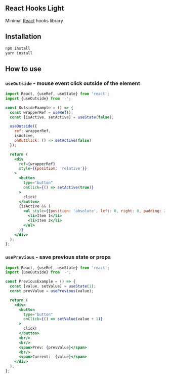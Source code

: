 ## React Hooks Light
Minimal [React](https://reactjs.org) hooks library

## Installation
```bash
npm install
yarn install
```

## How to use
### `useOutside` - mouse event click outside of the element
```jsx
import React, {useRef, useState} from 'react';
import {useOutside} from '-';

const OutsideExample = () => {
  const wrapperRef = useRef();
  const [isActive, setActive] = useState(false);

  useOutside({
    ref: wrapperRef,
    isActive,
    onOutClick: () => setActive(false)
  });

  return (
    <div
      ref={wrapperRef}
      style={{position: 'relative'}}
    >
      <button
        type="button"
        onClick={() => setActive(true)}
      >
        click!
      </button>
      {isActive && (
        <ul style={{position: 'absolute', left: 0, right: 0, padding: 20, background: '#ccc'}}>
          <li>Item 1</li>
          <li>Item 2</li>
        </ul>
      )}
    </div>
  );
};
```
### `usePrevious` - save previous state or props
```jsx
import React, {useRef, useState} from 'react';
import {useOutside} from '-';

const PreviousExample = () => {
  const [value, setValue] = useState(1);
  const prevValue = usePrevious(value);

  return (
    <div>
      <button
        type="button"
        onClick={() => setValue(value + 1)}
      >
        click!
      </button>
      <br/>
      <br/>
      <span>Prev: {prevValue}</span>
      <br/>
      <span>Current:  {value}</span>
    </div>
  );
};
```
